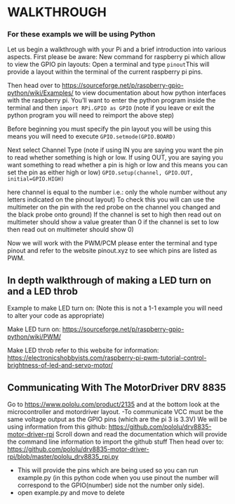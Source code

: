 # WALKTHROUGH 

### For these exampls we will be using Python

Let us begin a walkthrough with your Pi and a brief introduction into various aspects.
First please be aware:
New command for raspberry pi which allow to view the GPIO pin layouts:  Open a terminal and type `pinout`This will provide a layout within the terminal of the current raspberry pi pins. 

Then head over to https://sourceforge.net/p/raspberry-gpio-python/wiki/Examples/ to view documentation about how python interfaces with the raspberry pi.
You’ll want to enter the python program inside the terminal and then `import RPi.GPIO as GPIO` (note if you leave or exit the python program you will need to reimport the above step)

Before beginning you must specify the pin layout you will be using this means you will need to execute 
`GPIO.setmode(GPIO.BOARD)`

Next select Channel Type (note if using IN you are saying you want the pin to read whether something is high or low.  If using OUT, you are saying you want something to read whether a pin is high or low and this means you can set the pin as either high or low) `GPIO.setup(channel, GPIO.OUT, initial=GPIO.HIGH)`

here channel is equal to the number i.e.: only the whole number without any letters indicated on the pinout layout) To check this you will can use the multimeter on the pin with the red probe on the channel you changed and the black probe onto ground)  If the channel is set to high then read out on multimeter should show a value greater than 0 if the channel is set to low then read out on multimeter should show 0)

Now we will work with the PWM/PCM please enter the terminal and type pinout and refer to the website pinout.xyz to see which pins are listed as PWM.

## In depth walkthrough of making a LED turn on and a LED throb

Example to make LED turn on: (Note this is not a 1-1 example you will need to alter your code as appropriate)

Make LED turn on:
https://sourceforge.net/p/raspberry-gpio-python/wiki/PWM/


Make LED throb refer to this website for information: https://electronicshobbyists.com/raspberry-pi-pwm-tutorial-control-brightness-of-led-and-servo-motor/


## Communicating With The MotorDriver DRV 8835

Go to https://www.pololu.com/product/2135 and at the bottom look at the microcontroller and motordriver layout.
-To communicate VCC must be the same voltage output as the GPIO pins (which are the pi 3 is 3.3V)
We will be using information from this github:  https://github.com/pololu/drv8835-motor-driver-rpi
Scroll down and read the documentation which will provide the command line information to import the github stuff
Then head over to:  https://github.com/pololu/drv8835-motor-driver-rpi/blob/master/pololu_drv8835_rpi.py

* This will provide the pins which are being used so you can run example.py (in this python code when you use pinout the number will correspond to the GPIO(number) side not the number only side).
* open example.py and move to delete 
